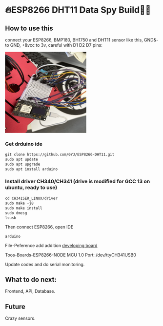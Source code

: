 # 🔥ESP8266 DHT11 Data Spy Build🧑‍🚀

## How to use this
connect your ESP8266, BMP180, BH1750 and DHT11 sensor like this, GND&- to GND, +&vcc to 3v, careful with D1 D2 D7 pins: 
<p align="left">
  <img src="src/IMG_2421.jpeg" alt ="connection" width="266" height="266">
</p>

### Get drduino ide
```
git clone https://github.com/0YJ/ESP8266-DHT11.git
sudo apt update
sudo apt upgrade
sudo apt install arduino
```

### Install driver CH340/CH341 (drive is modified for GCC 13 on ubuntu, ready to use)
```
cd CH341SER_LINUX/driver
sudo make -j8
sudo make install
sudo dmesg
lsusb
```

Then connect ESP8266, open IDE

```
arduino
```

File-Peference add addition [developing board](http://arduino.esp8266.com/stable/package_esp8266com_index.json) 

Toos-Boards-ESP8266-NODE MCU 1.0
Port: /dev/ttyCH341USB0

Update codes and do serial monitoring. 

## What to do next: 
Frontend, API, Database. 
## Future
Crazy sensors. 
